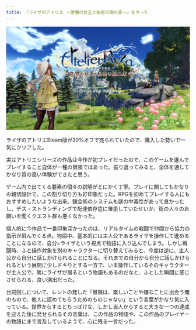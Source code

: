 ```yaml
---
title: 『ライザのアトリエ 〜常闇の女王と秘密の隠れ家〜』をやった
---
```


![](/images/2020-01-19-atelier-ryza.jpg)

ライザのアトリエSteam版が30%オフで売られていたので、購入した勢いで一気にクリアした。

実はアトリエシリーズの作品は今作が初プレイだったので、このゲームを選んでプレイすること自体が一種の冒険ではあった。振り返ってみると、全体を通してかなり質の高い体験ができたと思う。

ゲーム内で出てくる要素の個々の説明がとにかく丁寧。プレイに関してもかなりの親切設計で、この割り切り方も好印象だった。RPGを初めてプレイする人にもおすすめしたいような出来。錬金術のシステムも謎の中毒性があって良かったし、デス・ストランディングで配達依存症に罹患していたせいか、街の人々のお願いを聞くクエスト群も悪くなかった。

個人的に今作品で一番印象深かったのは、リアルタイムの戦闘で仲間から協力の指示が飛んでくる点。物語中、基本的には主人公であるライザを操作して進めることになるので、自分=ライザという視点で物語に入り込んでしまう。しかし戦闘時、ふと操作対象を別のキャラクターに切り替えてみると、今度は逆に、主人公から自分に話しかけられることになる。それまでの自分から自分に話しかけられるという展開に少しドキりとする一方で、いま操作しているそのキャラクターが主人公で、隣にライザが居るという物語もあるのだなと、ふとした瞬間に感じさせられる、良い演出だった。

台詞回しについて、レントの発した「冒険は、楽しいことや嫌なことに出会う俺のもので、他人に認めてもらうためのものじゃない」という言葉がかなり気に入っている。世界からするとちっぽけな、しかし当人からすると大きな一つの達成を迎えた後に発せられるその言葉は、この作品の物語や、この作品のプレイヤーの物語にまで言及しているようで、心に残る一言だった。
